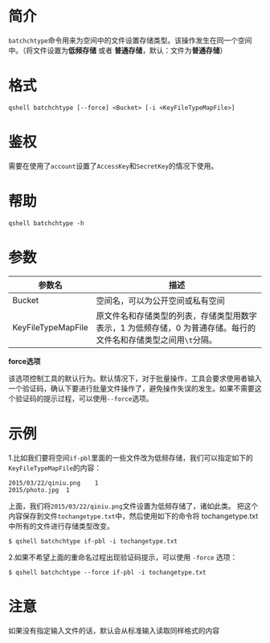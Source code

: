 # 简介

`batchchtype`命令用来为空间中的文件设置存储类型。该操作发生在同一个空间中。（将文件设置为**低频存储** 或者 **普通存储**，默认：文件为**普通存储**）


# 格式

```
qshell batchchtype [--force] <Bucket> [-i <KeyFileTypeMapFile>]
```

# 鉴权

需要在使用了`account`设置了`AccessKey`和`SecretKey`的情况下使用。

# 帮助 
```
qshell batchchtype -h
```

# 参数

|参数名|描述|
|---------|-----------|
|Bucket|空间名，可以为公开空间或私有空间|
| KeyFileTypeMapFile |原文件名和存储类型的列表，存储类型用数字表示，1 为低频存储，0 为普通存储。每行的文件名和存储类型之间用`\t`分隔。|

**force选项**

该选项控制工具的默认行为。默认情况下，对于批量操作，工具会要求使用者输入一个验证码，确认下要进行批量文件操作了，避免操作失误的发生。如果不需要这个验证码的提示过程，可以使用`--force`选项。

# 示例

1.比如我们要将空间`if-pbl`里面的一些文件改为低频存储，我们可以指定如下的`KeyFileTypeMapFile`的内容：

```
2015/03/22/qiniu.png	1
2015/photo.jpg	1
```

上面，我们将`2015/03/22/qiniu.png`文件设置为低频存储了，诸如此类。
把这个内容保存到文件`tochangetype.txt`中，然后使用如下的命令将 tochangetype.txt中所有的文件进行存储类型改变。

```
$ qshell batchchtype if-pbl -i tochangetype.txt
```

2.如果不希望上面的重命名过程出现验证码提示，可以使用 `-force` 选项：

```
$ qshell batchchtype --force if-pbl -i tochangetype.txt
```

# 注意

如果没有指定输入文件的话，默认会从标准输入读取同样格式的内容
